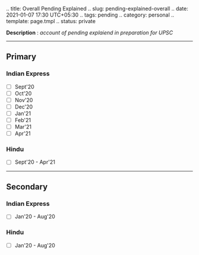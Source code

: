 .. title: Overall Pending Explained
.. slug: pending-explained-overall
.. date: 2021-01-07 17:30 UTC+05:30
.. tags: pending
.. category: personal
.. template: page.tmpl
.. status: private

**Description** : *account of pending explaiend in preparation for UPSC*

***
<!-- TEASER_END -->

## Primary
### Indian Express
- [ ] Sept'20
- [ ] Oct'20
- [ ] Nov'20
- [ ] Dec'20
- [ ] Jan'21
- [ ] Feb'21
- [ ] Mar'21
- [ ] Apr'21
### Hindu
- [ ] Sept'20 - Apr'21

---
## Secondary
### Indian Express
- [ ] Jan'20 - Aug'20
### Hindu
- [ ] Jan'20 - Aug'20
